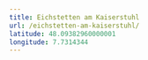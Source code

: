 ```yaml
---
title: Eichstetten am Kaiserstuhl
url: /eichstetten-am-kaiserstuhl/
latitude: 48.09382960000001
longitude: 7.7314344
---
```

